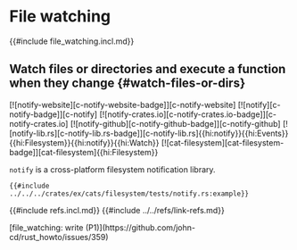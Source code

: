 # File watching

{{#include file_watching.incl.md}}

## Watch files or directories and execute a function when they change {#watch-files-or-dirs}

[![notify-website][c-notify-website-badge]][c-notify-website] [![notify][c-notify-badge]][c-notify] [![notify-crates.io][c-notify-crates.io-badge]][c-notify-crates.io] [![notify-github][c-notify-github-badge]][c-notify-github] [![notify-lib.rs][c-notify-lib.rs-badge]][c-notify-lib.rs]{{hi:notify}}{{hi:Events}}{{hi:Filesystem}}{{hi:notify}}{{hi:Watch}} [![cat-filesystem][cat-filesystem-badge]][cat-filesystem]{{hi:Filesystem}}

`notify` is a cross-platform filesystem notification library.

```rust,editable
{{#include ../../../crates/ex/cats/filesystem/tests/notify.rs:example}}
```

{{#include refs.incl.md}}
{{#include ../../refs/link-refs.md}}

<div class="hidden">
[file_watching: write (P1)](https://github.com/john-cd/rust_howto/issues/359)

</div>
